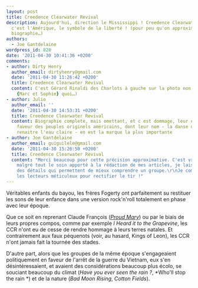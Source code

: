 ```yaml
---
layout: post
title: Creedence Clearwater Revival
description: Aujourd'hui, direction le Mississippi ! Creedence Clearwater Revival,
  c'est l'Amérique, le symbole de la liberté ! (pour peu qu'on approxime un peu leur
  biographie…)
authors:
  - Joe Gantdelaine
wordpress_id: 828
date: '2011-04-30 10:41:36 +0200'
comments:
- author: Dirty Henry
  author_email: dirtyhenry@gmail.com
  date: '2011-04-30 11:26:42 +0200'
  title: Creedence Clearwater Revival
  content: C'est Gérard Rinaldi des Charlots à gauche sur la photo non ? (le mec de
    {Marc et Sophie} quoi…)
- author: Julio
  author_email: ''
  date: '2011-04-30 14:53:31 +0200'
  title: Creedence Clearwater Revival
  content: Biographie complete, mais omettant, et c est dommage, leur engagement en
    faveur des peuples originels américains, dont leur nom - la danse des Crees fait
    renaitre l'eau claire - en est la marque la plus importante
- author: Joe Gantdelaine
  author_email: guiguilele@gmail.com
  date: '2011-04-30 15:26:50 +0200'
  title: Creedence Clearwater Revival
  content: "Merci beaucoup pour cette précision approximative. C'est vrai que parfois,
    malgré tout le soin apporté à la rédaction de mes articles, je laisse passer certains
    des détails qui permettent de mieux comprendre un groupe.\r\nJe compte alors sur
    les lecteurs méticuleux pour rectifier le tir !"
---
```

Véritables enfants du bayou, les frères Fogerty ont parfaitement su restituer les sons de leur enfance dans une version rock'n'roll totalement en phase avec leur époque.

Que ce soit en reprenant Claude François ([*Proud Mary*](765)) ou par le biais de leurs propres compos, comme par exemple *I Heard it to the Grapevine*, les CCR n'ont eu de cesse de rendre hommage à leurs terres natales. Et contrairement aux faux péquenots (voir, au hasard, Kings of Leon), les CCR n'ont jamais fait la tournée des stades.

D'autre part, alors que les groupes de la même époque s'engageaient politiquement en faveur de l'arrêt de la guerre du Vietnam, eux s'en désintéressaient, et avaient des considérations beaucoup plus écolo, se souciant beaucoup du climat (*Have you ever seen the rain ?*, *Who'll stop the rain *) et de la nature (*Bad Moon Rising*, *Cotton Fields*).
